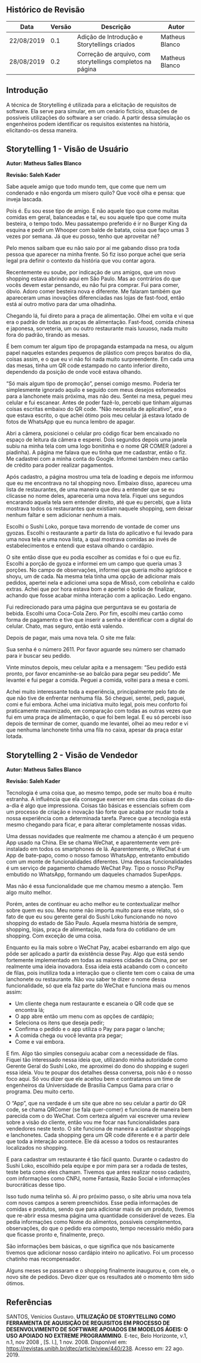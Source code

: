 ## Histórico de Revisão

|Data|Versão|Descrição|Autor|
|-|-|-|-|
|22/08/2019|0.1|Adição de Introdução e Storytellings criados|Matheus Blanco|
|28/08/2019|0.2|Correção de arquivo, com storytellings completos na página|Matheus Blanco|

## Introdução

A técnica de Storytelling é utilizada para a elicitação de requisitos de software. Ela serve para simular, em um cenário fictício, situações de possíveis utilizações do software a ser criado. A partir dessa simulação os engenheiros podem identificar os requisitos existentes na história, elicitando-os dessa maneira.

## Storytelling 1 - Visão de Usuário

**Autor: Matheus Salles Blanco**

**Revisão: Saleh Kader**

Sabe aquele amigo que todo mundo tem, que come que nem um condenado e não engorda um mísero quilo? Que você olha e pensa: que inveja lascada.

Pois é. Eu sou esse tipo de amigo. E não aquele tipo que come muitas comidas em geral, balanceadas e tal, eu sou aquele tipo que come muita besteira, o tempo todo. Meu passatempo preferido é ir no Burger King da esquina e pedir um Whooper com balde de batata, coisa que faço umas 3 vezes por semana. Já que eu posso, tenho que aproveitar né?

Pelo menos saibam que eu não saio por aí me gabando disso pra toda pessoa que aparecer na minha frente. Só fiz isso porque achei que seria legal pra definir o contexto da história que vou contar agora.

Recentemente eu soube, por indicação de uns amigos, que um novo shopping estava abrindo aqui em São Paulo. Mas ao contrários do que vocês devem estar pensando, eu não fui pra comprar. Fui para comer, óbvio. Adoro comer besteira nova e diferente. Me falaram também que apareceram umas inovações diferenciadas nas lojas de fast-food, então está aí outro motivo para dar uma olhadinha.

Chegando lá, fui direto para a praça de alimentação. Olhei em volta e vi que era o padrão de todas as praças de alimentação. Fast-food, comida chinesa e japonesa, sorveteria, um ou outro restaurante mais luxuoso, nada muito fora do padrão, tirando as mesas. 

É bem comum ter algum tipo de propaganda estampada na mesa, ou algum papel naqueles estandes pequenos de plástico com preços baratos do dia, coisas assim, e o que eu vi não foi nada muito surpreendente. Em cada uma das mesas, tinha um QR code estampado no canto inferior direito, dependendo da posição de onde você estava olhando. 

“Só mais algum tipo de promoção”, pensei comigo mesmo. Poderia ter simplesmente ignorado aquilo e seguido com meus desejos esfomeados para a lanchonete mais próxima, mas não deu. Sentei na mesa, peguei meu celular e fui escanear. Antes de poder fazê-lo, percebi que tinham algumas coisas escritas embaixo do QR code. “Não necessita de aplicativo”, era o que estava escrito, o que achei ótimo pois meu celular já estava lotado de fotos de WhatsApp que eu nunca lembro de apagar.

Abri a câmera, posicionei o celular pro código ficar bem encaixado no espaço de leitura da câmera e esperei. Dois segundos depois uma janela subiu na minha tela com uma logo bonitinha e o nome QR COMER (adorei a piadinha). A página me falava que eu tinha que me cadastrar, então o fiz. Me cadastrei com a minha conta do Google. Informei também meu cartão de crédito para poder realizar pagamentos.

Após cadastro, a página mostrou uma tela de loading e depois me informou que eu me encontrava no tal shopping novo. Embaixo disso, apareceu uma lista de restaurantes, de uma maneira que deu a entender que se eu clicasse no nome deles, apareceria uma nova tela. Fiquei uns segundos encarando aquela tela sem entender direito, até que eu percebi, que a lista mostrava todos os restaurantes que existiam naquele shopping, sem deixar nenhum faltar e sem adicionar nenhum a mais.

Escolhi o Sushi Loko, porque tava morrendo de vontade de comer uns gyozas. Escolhi o restaurante a partir da lista do aplicativo e fui levado para uma nova tela e uma nova lista, a qual mostrava comidas ao invés de estabelecimentos e entendi que estava olhando o cardápio.

O site então disse que eu podia escolher as comidas e foi o que eu fiz. Escolhi a porção de gyoza e informei em um campo que queria umas 3 porções. No campo de observações, informei que queria molho agridoce e shoyu, um de cada. Na mesma tela tinha uma opção de adicionar mais pedidos, apertei nela e adicionei uma sopa de Missô, com cebolinha e caldo extras. Achei que por hora estava bom e apertei o botão de finalizar, achando que fosse acabar minha interação com a aplicação. Ledo engano.

Fui redirecionado para uma página que perguntava se eu gostaria de bebida. Escolhi uma Coca-Cola Zero. Por fim, escolhi meu cartão como forma de pagamento e tive que inserir a senha e identificar com a digital do celular. Chato, mas seguro, então está valendo.

Depois de pagar, mais uma nova tela. O site me fala:

Sua senha é o número 2611. Por favor aguarde seu número ser chamado para ir buscar seu pedido.

Vinte minutos depois, meu celular apita e  a mensagem: “Seu pedido está pronto, por favor encaminhe-se ao balcão para pegar seu pedido”. Me levantei e fui pegar a comida. Peguei a comida, voltei para a mesa e comi. 

Achei muito interessante toda a experiência, principalmente pelo fato de que não tive de enfrentar nenhuma fila. Só cheguei, sentei, pedi, paguei, comi e fui embora. Achei uma iniciativa muito legal, pois meu conforto foi praticamente maximizado, em comparação com todas as outras vezes que fui em uma praça de alimentação, o que foi bem legal. E eu só percebi isso depois de terminar de comer, quando me levantei, olhei ao meu redor e vi que nenhuma lanchonete tinha uma fila no caixa, apesar da praça estar lotada.


## Storytelling 2 - Visão de Vendedor

**Autor: Matheus Salles Blanco**

**Revisão: Saleh Kader**

Tecnologia é uma coisa que, ao mesmo tempo, pode ser muito boa é muito estranha. A influência que ela consegue exercer em cima das coisas do dia-a-dia é algo que impressiona. Coisas tão básicas e essenciais sofrem com um processo de criação e inovação tão forte que acaba por mudar toda a nossa experiência com a determinada tarefa. Parece que a tecnologia está mesmo chegando para ficar, e para alterar completamente nossas vidas.

Uma dessas novidades que realmente me chamou a atenção é um pequeno App usado na China. Ele se chama WeChat, e aparentemente vem pré-instalado em todos os smartphones de lá. Aparentemente, o WeChat é um App de bate-papo, como o nosso famoso WhatsApp, entretanto embutido com um monte de funcionalidades diferentes. Uma dessas funcionalidades é um serviço de pagamento chamado WeChat Pay. Tipo o nosso PicPay embutido no WhatsApp, formando um daqueles chamados SuperApps.

Mas não é essa funcionalidade que me chamou mesmo a atenção. Tem algo muito melhor.

Porém, antes de continuar eu acho melhor eu te contextualizar melhor sobre quem eu sou. Meu nome não importa muito para esse relato, só o fato de que eu sou gerente geral do Sushi Loko funcionando no novo shopping do estado de São Paulo. Aquela mesma história de sempre, shopping, lojas, praça de alimentação, nada fora do cotidiano de um shopping. Com exceção de uma coisa.

Enquanto eu lia mais sobre o WeChat Pay, acabei esbarrando em algo que pôde ser aplicado a partir da existência desse Pay. Algo que está sendo fortemente implementado em todas as maiores cidades da China, por ser realmente uma ideia inovadora. Essa ideia está acabando com o conceito de filas, pois inutiliza toda a interação que o cliente tem com o caixa de uma lanchonete ou restaurante. 
Não vou saber te dizer o nome dessa funcionalidade, só que ela faz parte do WeChat e funciona mais ou menos assim:
- Um cliente chega num restaurante e escaneia o QR code que se encontra lá;
- O app abre então um menu com as opções de cardápio;
- Seleciona os itens que deseja pedir;
- Confirma o pedido e o app utiliza o Pay para pagar o lanche;
- A comida chega ou você levanta pra pegar;
- Come e vai embora.

E fim. Algo tão simples conseguiu acabar com a necessidade de filas. Fiquei tão interessado nessa ideia que, utilizando minha autoridade como Gerente Geral do Sushi Loko, me aproximei do dono do shopping e sugeri essa ideia. Vou te poupar dos detalhes dessa conversa, pois não é o nosso foco aqui. Só vou dizer que ele aceitou bem e contratamos um time de engenheiros da Universidade de Brasília Campus Gama para criar o programa.
Deu muito certo.

O “App”, que na verdade é um site que abre no seu celular a partir do QR code, se chama QRComer (se fala quer-comer) e funciona de maneira bem parecida com o do WeChat. Com certeza alguém vai escrever uma review sobre a visão do cliente, então vou me focar nas funcionalidades para vendedores neste texto.
O site funciona de maneira a cadastrar shoppings e lanchonetes. Cada shopping gera um QR code diferente e é a partir dele que toda a interação acontece. Ele dá acesso a todos os restaurantes localizados no shopping.

E para cadastrar um restaurante é tão fácil quanto. Durante o cadastro do Sushi Loko, escolhido pela equipe e por mim para ser a rodada de testes, teste beta como eles chamam. Tivemos que antes realizar nosso cadastro, com informações como CNPJ, nome Fantasia, Razão Social e informações burocráticas desse tipo.

Isso tudo numa telinha só. Ai pro próximo passo, o site abriu uma nova tela com novos campos a serem preenchidos. Esse pedia informações de comidas e produtos, sendo que para adicionar mais de um produto, tivemos que re-abrir essa mesma página uma quantidade considerável de vezes. Ela pedia informações como Nome do alimentos, possíveis complementos, observações, do que o pedido era composto, tempo necessário médio para que ficasse pronto e, finalmente, preço.

São informações bem básicas, o que significa que nós basicamente tivemos que adicionar nosso cardápio inteiro no aplicativo. Foi um processo chatinho mas recompensador.

Alguns meses se passaram e o shopping finalmente inaugurou e, com ele, o novo site de pedidos. Devo dizer que os resultados até o momento têm sido ótimos.


## Referências

SANTOS, Venícios Gustavo. **UTILIZAÇÃO DE STORYTELLING COMO FERRAMENTA DE AQUISIÇÃO DE REQUISITOS EM PROCESSO DE DESENVOLVIMENTO DE SOFTWARE APOIADOS EM MODELOS ÁGEIS: O USO APOIADO NO EXTREME PROGRAMMING**. E-tec, Belo Horizonte, v.1, n.1, nov 2008 , [S. l.], 1 nov. 2008. Disponível em: <https://revistas.unibh.br/dtec/article/view/440/238>. Acesso em: 22 ago. 2019.